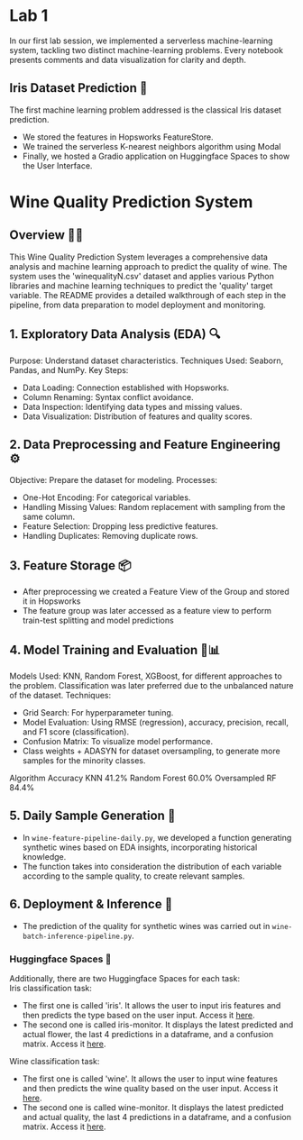# Lab 1

In our first lab session, we implemented a serverless machine-learning system, tackling two distinct machine-learning problems. Every notebook presents comments and data visualization for clarity and depth.

## Iris Dataset Prediction 🌸

The first machine learning problem addressed is the classical Iris dataset prediction.
- We stored the features in Hopsworks FeatureStore.
- We trained the serverless K-nearest neighbors algorithm using Modal
- Finally, we hosted a Gradio application on Huggingface Spaces to show the User Interface.

# Wine Quality Prediction System

## Overview 🍇🍷
This Wine Quality Prediction System leverages a comprehensive data analysis and machine learning approach to predict the quality of wine. The system uses the 'winequalityN.csv' dataset and applies various Python libraries and machine learning techniques to predict the 'quality' target variable. The README provides a detailed walkthrough of each step in the pipeline, from data preparation to model deployment and monitoring.
## 1. Exploratory Data Analysis (EDA) 🔍
Purpose: Understand dataset characteristics.
Techniques Used: Seaborn, Pandas, and NumPy.
Key Steps:
- Data Loading: Connection established with Hopsworks.
- Column Renaming: Syntax conflict avoidance.
- Data Inspection: Identifying data types and missing values.
- Data Visualization: Distribution of features and quality scores.
## 2. Data Preprocessing and Feature Engineering ⚙️
Objective: Prepare the dataset for modeling.
Processes:
- One-Hot Encoding: For categorical variables.
- Handling Missing Values: Random replacement with sampling from the same column.
- Feature Selection: Dropping less predictive features.
- Handling Duplicates: Removing duplicate rows.
## 3. Feature Storage 📦
- After preprocessing we created a Feature View of the Group and stored it in Hopsworks
- The feature group was later accessed as a feature view to perform train-test splitting and model predictions
## 4. Model Training and Evaluation 🤖📊
Models Used: KNN, Random Forest, XGBoost, for different approaches to the problem. Classification was later preferred due to the unbalanced nature of the dataset.
Techniques:
- Grid Search: For hyperparameter tuning.
- Model Evaluation: Using RMSE (regression), accuracy, precision, recall, and F1 score (classification).
- Confusion Matrix: To visualize model performance.
- Class weights + ADASYN for dataset oversampling, to generate more samples for the minority classes.

Algorithm	Accuracy
KNN	41.2%
Random Forest	60.0%
Oversampled RF	84.4%

## 5. Daily Sample Generation 🧰
- In `wine-feature-pipeline-daily.py`, we developed a function generating synthetic wines based on EDA insights, incorporating historical knowledge.
- The function takes into consideration the distribution of each variable according to the sample quality, to create relevant samples.

## 6. Deployment & Inference 🔮
- The prediction of the quality for synthetic wines was carried out in `wine-batch-inference-pipeline.py`.


### Huggingface Spaces 🤗
Additionally, there are two Huggingface Spaces for each task:  
Iris classification task:
- The first one is called 'iris'. It allows the user to input iris features and then predicts the type based on the user input. Access it [here](https://laura000-iris.hf.space).
- The second one is called iris-monitor. It displays the latest predicted and actual flower, the last 4 predictions in a dataframe, and a confusion matrix. Access it [here](https://laura000-iris-monitor.hf.space).

Wine classification task:
- The first one is called 'wine'. It allows the user to input wine features and then predicts the wine quality based on the user input. Access it [here](https://laura000-wine.hf.space/).
- The second one is called wine-monitor. It displays the latest predicted and actual quality, the last 4 predictions in a dataframe, and a confusion matrix. Access it [here](https://laura000-wine-monitor.hf.space).
